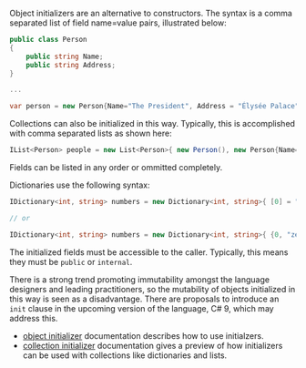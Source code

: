 Object initializers are an alternative to constructors. The syntax is a comma separated list of field name=value pairs, illustrated below:

```csharp
public class Person
{
    public string Name;
    public string Address;
}

...

var person = new Person{Name="The President", Address = "Élysée Palace"};
```

Collections can also be initialized in this way. Typically, this is accomplished with comma separated lists as shown here:

```csharp
IList<Person> people = new List<Person>{ new Person(), new Person{Name="Joe", "Shmow"}};
```

Fields can be listed in any order or ommitted completely.

Dictionaries use the following syntax:

```csharp
IDictionary<int, string> numbers = new Dictionary<int, string>{ [0] = "zero", [1] = "one"...};

// or

IDictionary<int, string> numbers = new Dictionary<int, string>{ {0, "zero }, {1,  "one"}...};
```

The initialized fields must be accessible to the caller. Typically, this means they must be `public` or `internal`.

There is a strong trend promoting immutability amongst the language designers and leading practitioners, so the mutability of objects initialized in this way is seen as a disadvantage. There are proposals to introduce an `init` clause in the upcoming version of the language, C# 9, which may address this.

- [object initializer][object-initializers] documentation describes how to use initialzers.
- [collection initializer][collection-initializers] documentation gives a preview of how initializers can be used with collections like dictionaries and lists.

[object-initializers]: https://docs.microsoft.com/en-us/dotnet/csharp/programming-guide/classes-and-structs/object-and-collection-initializers#object-initializers
[collection-initializers]: https://docs.microsoft.com/en-us/dotnet/csharp/programming-guide/classes-and-structs/object-and-collection-initializers#collection-initializers
